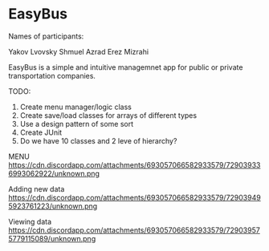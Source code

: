 # EasyBus

Names of participants:

Yakov Lvovsky
Shmuel Azrad
Erez Mizrahi

EasyBus is a simple and intuitive managemnet app for public or private transportation companies.

TODO:
1) Create menu manager/logic class
2) Create save/load classes for arrays of different types
3) Use a design pattern of some sort
4) Create JUnit
5) Do we have 10 classes and 2 leve of hierarchy?

MENU
https://cdn.discordapp.com/attachments/693057066582933579/729039336993062922/unknown.png

Adding new data
https://cdn.discordapp.com/attachments/693057066582933579/729039495923761223/unknown.png

Viewing data
https://cdn.discordapp.com/attachments/693057066582933579/729039575779115089/unknown.png
